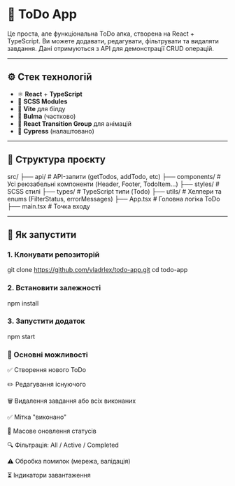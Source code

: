 # 📝 ToDo App

Це проста, але функціональна ToDo апка, створена на React + TypeScript. Ви можете додавати, редагувати, фільтрувати та видаляти завдання. Дані отримуються з API для демонстрації CRUD операцій.

---

## ⚙️ Стек технологій

- ⚛️ **React** + **TypeScript**
- 🧱 **SCSS Modules**
- 🚀 **Vite** для білду
- 🎨 **Bulma** (частково)
- 🔁 **React Transition Group** для анімацій
- 🧪 **Cypress** (налаштовано)

---

## 📁 Структура проєкту

src/
├── api/ # API-запити (getTodos, addTodo, etc)
├── components/ # Усі реюзабельні компоненти (Header, Footer, TodoItem...)
├── styles/ # SCSS стилі
├── types/ # TypeScript типи (Todo)
├── utils/ # Хелпери та enums (FilterStatus, errorMessages)
├── App.tsx # Головна логіка ToDo
├── main.tsx # Точка входу

---

## 🚀 Як запустити

### 1. Клонувати репозиторій

git clone https://github.com/vladrlex/todo-app.git
cd todo-app

### 2. Встановити залежності
npm install

### 3. Запустити додаток
npm start



### 🔧 Основні можливості
✅ Створення нового ToDo

✏️ Редагування існуючого

🗑️ Видалення завдання або всіх виконаних

✅ Мітка "виконано"

🔄 Масове оновлення статусів

🔍 Фільтрація: All / Active / Completed

⚠️ Обробка помилок (мережа, валідація)

⏳ Індикатори завантаження


